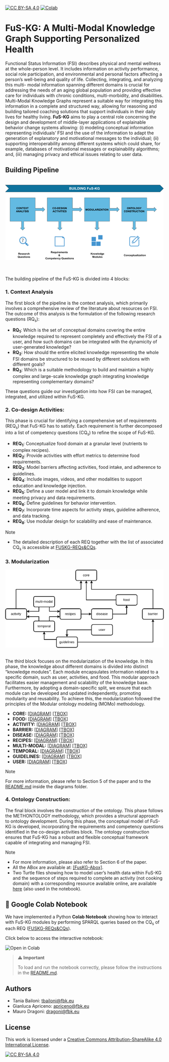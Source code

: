 [![CC BY-SA 4.0][cc-by-sa-shield]][cc-by-sa] [![Colab](https://colab.research.google.com/assets/colab-badge.svg)](https://github.com/IDA-FBK/FuS-KG/tree/update-modules/notebook)

[cc-by-sa]: http://creativecommons.org/licenses/by-sa/4.0/
[cc-by-sa-shield]: https://img.shields.io/badge/License-CC%20BY--SA%204.0-lightgrey.svg

# FuS-KG: A Multi-Modal Knowledge Graph Supporting Personalized Health

Functional Status Information (FSI) describes physical and mental wellness
at the whole-person level. It includes information on activity performance, social
role participation, and environmental and personal factors affecting a person’s
well-being and quality of life. Collecting, integrating, and analyzing this multi-
modal information spanning different domains is crucial for addressing the needs
of an aging global population and providing effective care for individuals with
chronic conditions, multi-morbidity, and disabilities. Multi-Modal Knowledge
Graphs represent a suitable way for integrating this information in a complete and
structured way, allowing for reasoning and building tailored coaching solutions
that support individuals in their daily lives for healthy living. **FuS-KG** aims to play a central role concerning the design and development of
middle-layer applications of explainable behavior change systems allowing: (i) modeling
conceptual information representing individuals’ FSI and the use of the information to
adapt the generation of explanatory and motivational messages to the individual; (ii)
supporting interoperability among different systems which could share, for example,
databases of motivational messages or explainability algorithms; and, (iii) managing
privacy and ethical issues relating to user data.

## Building Pipeline
<br>
<div align="center"> <img src="./diagrams/pipeline/fuskg-building_pipeline.png" alt="FuSKG Building Pipeline"> </div>
<br><br>

The building pipeline of the FuS-KG is divided into 4 blocks:
### 1. **Context Analysis**

The first block of the pipeline is the context analysis, which primarily involves a comprehensive review of the literature about resources on FSI. The outcome of this analysis is the formulation of the following research questions (RQ<sub>s</sub>):

- **RQ<sub>1</sub>**: Which is the set of conceptual domains covering the entire knowledge required to represent completely and effectively the FSI of a user, and how such domains can be integrated with the dynamicity of user-generated knowledge?  
- **RQ<sub>2</sub>**: How should the entire elicited knowledge representing the whole FSI domains be structured to be reused by different solutions with different goals?  
- **RQ<sub>3</sub>**: Which is a suitable methodology to build and maintain a highly complex and large-scale knowledge graph integrating knowledge representing complementary domains?  

These questions guide our investigation into how FSI can be managed, integrated, and utilized within FuS-KG.

### 2. **Co-design Activities:** 

This phase is crucial for identifying a comprehensive set of requirements (REQ<sub>s</sub>) that FuS-KG has to satisfy. Each requirement
is further decomposed into a list of competency questions (CQ<sub>s</sub>) to refine the scope of
FuS-KG.

- **REQ<sub>1</sub>**: Conceptualize food domain at a granular level (nutrients to complex recipes).
- **REQ<sub>2</sub>**: Provide activities with effort metrics to determine food requirements.
- **REQ<sub>3</sub>**: Model barriers affecting activities, food intake, and adherence to guidelines.
- **REQ<sub>4</sub>**: Include images, videos, and other modalities to support education and knowledge injection.
- **REQ<sub>5</sub>**: Define a user model and link it to domain knowledge while meeting privacy and data requirements.
- **REQ<sub>6</sub>**: Define guidelines for behavior intervention.
- **REQ<sub>7</sub>**: Incorporate time aspects for activity steps, guideline adherence, and data tracking.
- **REQ<sub>8</sub>**: Use modular design for scalability and ease of maintenance.

> [!NOTE]  
> - The detailed description of each REQ together with the list of associated CQ<sub>s</sub> is accessible at [FUSKG-REQs&CQs](/requirements).

### 3. **Modularization**
<div align="center"> <img src="./diagrams/fuskg-modules/fuskg-modules.png" alt="FuSKG Modules"> </div>
<br>

The third block focuses on the modularization of the knowledge. In
this phase, the knowledge about different domains is divided into distinct “knowledge
modules”. Each module encapsulates information related to a specific domain, such
as user, activities, and food. This modular approach facilitates easier management and
scalability of the knowledge base. Furthermore, by adopting a domain-specific split,
we ensure that each module can be developed and updated independently, promoting
modularity and reusability. To achieve this, the modularization followed the principles of the Modular ontology modeling (MOMo) methodology.
<br>

- **CORE:** [[DIAGRAM]](/diagrams/core/core_module.png) [[TBOX]](/ontology/TBox/fuskg-core.ttl)
- **FOOD:** [[DIAGRAM]](/diagrams/food/food_module.png) [[TBOX]](/ontology/TBox/fuskg-food.ttl)
- **ACTIVITY:** [[DIAGRAM]](/diagrams/activity/activity_module.png) [[TBOX]](/ontology/TBox/fuskg-activity.ttl)
- **BARRIER:** [[DIAGRAM]](/diagrams/barrier/barrier_module.png) [[TBOX]](/ontology/TBox/fuskg-barriers.ttl)
- **DISEASE:** [[DIAGRAM]](/diagrams/disease/disease_module.png) [[TBOX]](/ontology/TBox/fuskg-disease.ttl)
- **RECIPES:** [[DIAGRAM]](/diagrams/recipes/recipes_module.png) [[TBOX]](/ontology/TBox/fuskg-recipes.ttl)
- **MULTI-MODAL:** [[DIAGRAM]](/diagrams/multi-modal/multi-modal_module.png) [[TBOX]](/ontology/TBox/fuskg-multimodal.ttl)
- **TEMPORAL:** [[DIAGRAM]](/diagrams/temporal/temporal_module.png) [[TBOX]](/ontology/TBox/fuskg-temporal.ttl)
- **GUIDELINES:** [[DIAGRAM]](/diagrams/guidelines/guidelines_module.png) [[TBOX]](/ontology/TBox/fuskg-guidelines.ttl)
- **USER:** [[DIAGRAM]](/diagrams/user/user_module.png) [[TBOX]](/ontology/TBox/fuskg-user.ttl)

> [!NOTE]  
> For more information, please refer to Section 5 of the paper and to the [README.md](https://github.com/IDA-FBK/FuS-KG/blob/update-modules/diagrams/README.md) inside the diagrams folder.

### 4. **Ontology Construction:** 

The final block involves the construction of the ontology.
This phase follows the METHONTOLOGY methodology, which provides a structural
approach to ontology development. During this
phase, the conceptual model of FuS-KG is developed, incorporating the requirements
and competency questions identified in the co-design activities block. The ontology construction
ensures that FuS-KG has a robust and flexible conceptual framework capable
of integrating and managing FSI.

> [!NOTE]  
> - For more information, please also refer to Section 6 of the paper.
> - All the ABox are available at: [[FusKG-Abox]](/ontology/ABox/).
> - Two Turtle files showing how to model user’s health data within FuS-KG and the sequence of steps required to complete an activity (not cooking domain) with a corresponding resource available online, are available [here](/example/) (also used in the notebook).

## 🚀 Google Colab Notebook

We have implemented a Python **Colab Notebook** showing how to interact with FuS-KG modules by performing SPARQL queries based on the CQ<sub>s</sub> of each REQ ([FUSKG-REQs&CQs](/requirements)). 

Click below to access the interactive notebook:

<a href="https://github.com/IDA-FBK/FuS-KG/tree/update-modules/notebook" style="text-decoration: none;">
  <img src="https://colab.research.google.com/assets/colab-badge.svg" alt="Open in Colab">
</a>

<p></p>

> **⚠️ Important**
> 
> To load and run the notebook correctly, please follow the instructions in the [README.md](https://github.com/IDA-FBK/FuS-KG/blob/update-modules/notebook/README.md).

## Authors
- Tania Bailoni: tbailoni@fbk.eu
- Gianluca Apriceno: apriceno@fbk.eu
- Mauro Dragoni: dragoni@fbk.eu

## License
This work is licensed under a
[Creative Commons Attribution-ShareAlike 4.0 International License][cc-by-sa].

[![CC BY-SA 4.0][cc-by-sa-image]][cc-by-sa]

[cc-by-sa-image]: https://licensebuttons.net/l/by-sa/4.0/88x31.png
